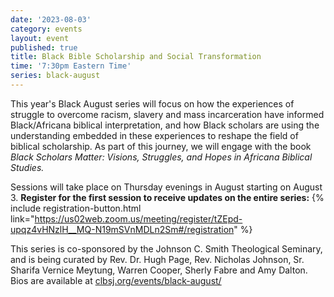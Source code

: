 ```yaml
---
date: '2023-08-03'
category: events
layout: event
published: true
title: Black Bible Scholarship and Social Transformation
time: '7:30pm Eastern Time'
series: black-august
---
```

This year's Black August series will focus on how the experiences of struggle to overcome racism, slavery and mass incarceration have informed Black/Africana biblical interpretation, and how Black scholars are using the understanding embedded in these experiences to reshape the field of biblical scholarship. As part of this journey, we will engage with the book _Black Scholars Matter: Visions, Struggles, and Hopes in Africana Biblical Studies._

Sessions will take place on Thursday evenings in August starting on August 3. **Register for the first session to receive updates on the entire series:** {% include registration-button.html link="https://us02web.zoom.us/meeting/register/tZEpd-upqz4vHNzlH__MQ-N19mSVnMDLn2Sm#/registration" %}

This series is co-sponsored by the Johnson C. Smith Theological Seminary, and is being curated by Rev. Dr. Hugh Page, Rev. Nicholas Johnson, Sr. Sharifa Vernice Meytung, Warren Cooper, Sherly Fabre and Amy Dalton. Bios are available at [clbsj.org/events/black-august/](https://clbsj.org/events/black-august/)
